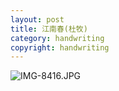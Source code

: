 ```yaml
---
layout: post
title: 江南春(杜牧)
category: handwriting
copyright: handwriting
---
```


![IMG-8416.JPG](https://i.loli.net/2020/03/17/FBWMYUDgpKGSr36.jpg)